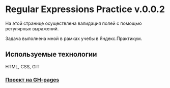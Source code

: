 # Regular Expressions Practice v.0.0.2

На этой странице осуществлена валидация полей с помощью регулярных выражений.

Задача выполнена мной в рамках учебы в Яндекс.Практикум.

## Используемые технологии

HTML, CSS, GIT

### [Проект на GH-pages][1]
[1]: https://varyalikhanina.github.io

